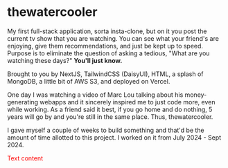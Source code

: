 # thewatercooler
My first full-stack application, sorta insta-clone, but on it you post the current tv show that you are watching. You can see what your friend's are enjoying, give them recommendations, and just be kept up to speed. Purpose is to eliminate the question of asking a tedious, "What are you watching these days?" **You'll just know.**

Brought to you by NextJS, TailwindCSS (DaisyUI), HTML, a splash of MongoDB, a little bit of AWS S3, and deployed on Vercel.

One day I was watching a video of Marc Lou talking about his money-generating webapps and it sincerely inspired me to just code more, even while working. As a friend said it best, if you go home and do nothing, 5 years will go by and you're still in the same place. Thus, thewatercooler.

I gave myself a couple of weeks to build something and that'd be the amount of time allotted to this project. I worked on it from July 2024 - Sept 2024.

<color style="color:red">
Text content
</color>
